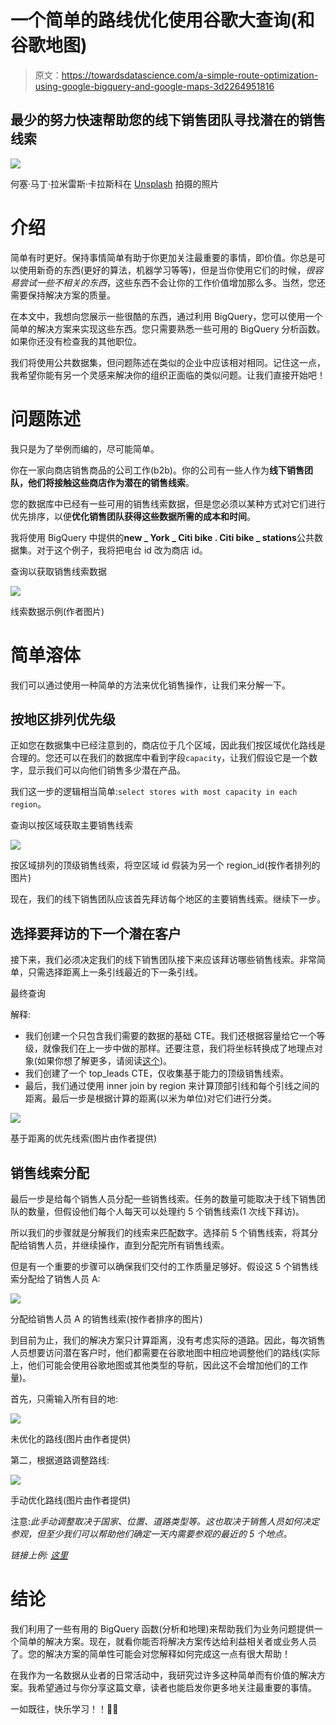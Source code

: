# 一个简单的路线优化使用谷歌大查询(和谷歌地图)

> 原文：<https://towardsdatascience.com/a-simple-route-optimization-using-google-bigquery-and-google-maps-3d2264951816>

## **最少的努力**快速帮助您的线下销售团队寻找潜在的销售线索

![](img/5363b923a8b598e93dae08962ec1248b.png)

何塞·马丁·拉米雷斯·卡拉斯科在 [Unsplash](https://unsplash.com?utm_source=medium&utm_medium=referral) 拍摄的照片

# 介绍

简单有时更好。保持事情简单有助于你更加关注最重要的事情，即价值。你总是可以使用新奇的东西(更好的算法，机器学习等等)，但是当你使用它们的时候，*很容易尝试一些不相关的东西*，这些东西不会让你的工作价值增加那么多。当然，您还需要保持解决方案的质量。

在本文中，我想向您展示一些很酷的东西，通过利用 BigQuery，您可以使用一个简单的解决方案来实现这些东西。您只需要熟悉一些可用的 BigQuery 分析函数。如果你还没有检查我的其他职位。

</useful-big-query-analytic-functions-that-you-should-learn-19270e866a37>  

我们将使用公共数据集，但问题陈述在类似的企业中应该相对相同。记住这一点，我希望你能有另一个灵感来解决你的组织正面临的类似问题。让我们直接开始吧！

# 问题陈述

我只是为了举例而编的，尽可能简单。

你在一家向商店销售商品的公司工作(b2b)。你的公司有一些人作为**线下销售团队，他们将接触这些商店作为潜在的销售线索**。

您的数据库中已经有一些可用的销售线索数据，但是您必须以某种方式对它们进行优先排序，以便**优化销售团队获得这些数据所需的成本和时间**。

我将使用 BigQuery 中提供的**new _ York _ Citi bike . Citi bike _ stations**公共数据集。对于这个例子，我将把电台 id 改为商店 id。

查询以获取销售线索数据

![](img/94bf8190a98eefebf40f6cb761ee567e.png)

线索数据示例(作者图片)

# 简单溶体

我们可以通过使用一种简单的方法来优化销售操作，让我们来分解一下。

## 按地区排列优先级

正如您在数据集中已经注意到的，商店位于几个区域，因此我们按区域优化路线是合理的。您还可以在我们的数据库中看到字段`capacity`，让我们假设它是一个数字，显示我们可以向他们销售多少潜在产品。

我们这一步的逻辑相当简单:`select stores with most capacity in each region`。

查询以按区域获取主要销售线索

![](img/26c4fd4734577292de8f6ca5115e0a74.png)

按区域排列的顶级销售线索，将空区域 id 假装为另一个 region_id(按作者排列的图片)

现在，我们的线下销售团队应该首先拜访每个地区的主要销售线索。继续下一步。

## 选择要拜访的下一个潜在客户

接下来，我们必须决定我们的线下销售团队接下来应该拜访哪些销售线索。非常简单，只需选择距离上一条引线最近的下一条引线。

最终查询

解释:

*   我们创建一个只包含我们需要的数据的基础 CTE。我们还根据容量给它一个等级，就像我们在上一步中做的那样。还要注意，我们将坐标转换成了地理点对象(如果你想了解更多，请阅读[这个](https://cloud.google.com/bigquery/docs/reference/standard-sql/geography_functions#st_geogpoint))。
*   我们创建了一个 top_leads CTE，仅收集基于能力的顶级销售线索。
*   最后，我们通过使用 inner join by region 来计算顶部引线和每个引线之间的距离。最后一步是根据计算的距离(以米为单位)对它们进行分类。

![](img/713fc0f3d2f8105d314804d3bb5cfcfc.png)

基于距离的优先线索(图片由作者提供)

## 销售线索分配

最后一步是给每个销售人员分配一些销售线索。任务的数量可能取决于线下销售团队的数量，但假设他们每个人每天可以处理约 5 个销售线索(1 次线下拜访)。

所以我们的步骤就是分解我们的线索来匹配数字。选择前 5 个销售线索，将其分配给销售人员，并继续操作，直到分配完所有销售线索。

但是有一个重要的步骤可以确保我们交付的工作质量足够好。假设这 5 个销售线索分配给了销售人员 A:

![](img/23c15f09179ecd515c82318ed199da76.png)

分配给销售人员 A 的销售线索(按作者排序的图片)

到目前为止，我们的解决方案只计算距离，没有考虑实际的道路。因此，每次销售人员想要访问潜在客户时，他们都需要在谷歌地图中相应地调整他们的路线(实际上，他们可能会使用谷歌地图或其他类型的导航，因此这不会增加他们的工作量)。

首先，只需输入所有目的地:

![](img/97b2c6bc262deda8204f6ddff4a30c6f.png)

未优化的路线(图片由作者提供)

第二，根据道路调整路线:

![](img/de46ee1dbf04e3767796b3017ed72510.png)

手动优化路线(图片由作者提供)

注意:*此手动调整取决于国家、位置、道路类型等。这也取决于销售人员如何决定参观，但至少我们可以帮助他们确定一天内需要参观的最近的 5 个地点。*

*链接上例:* [*这里*](https://www.google.com/maps/dir/40.7183551982321+-74.0389144420624+/40.7195861,-74.0431175/40.7177325+-74.043845+/40.72152515+-74.046304543+/40.72165072488+-74.0428841114044+/@40.7196498,-74.0449258,17z/data=!3m1!4b1!4m19!4m18!1m3!2m2!1d-74.0389144!2d40.7183552!1m0!1m3!2m2!1d-74.043845!2d40.7177325!1m3!2m2!1d-74.0463045!2d40.7215252!1m3!2m2!1d-74.0428841!2d40.7216507!3e0)

# 结论

我们利用了一些有用的 BigQuery 函数(分析和地理)来帮助我们为业务问题提供一个简单的解决方案。现在，就看你能否将解决方案传达给利益相关者或业务人员了。您的解决方案的简单性可能会对您解释如何完成这一点有很大帮助！

在我作为一名数据从业者的日常活动中，我研究过许多这种简单而有价值的解决方案。我希望通过与你分享这篇文章，读者也能启发你更多地关注最重要的事情。

一如既往，快乐学习！！🚀🚀